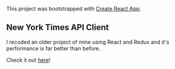 This project was bootstrapped with [Create React App](https://github.com/facebookincubator/create-react-app).

## New York Times API Client

I recoded an older project of mine using React and Redux and it's performance is far better than before.

Check it out [here](https://alcatraz635.github.io/react-ny-times/)!
